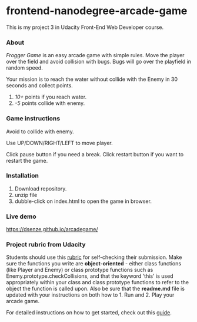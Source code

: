 frontend-nanodegree-arcade-game
===============================

This is my project 3 in Udacity Front-End Web Developer course. 

### About
*Frogger Game* is an easy arcade game with simple rules. Move the player over the field and avoid collision with bugs. Bugs will go over the playfield in random speed.

Your mission is to reach the water without collide with the Enemy in 30 seconds and collect points.

1. *10+* points if you reach water.
2. *-5* points collide with enemy.

### Game instructions
Avoid to collide with enemy.

Use UP/DOWN/RIGHT/LEFT to move player.

Click pause button if you need a break.
Click restart button if you want to restart the game.

### Installation
1. Download repository.
2. unzip file
3. dubble-click on index.html to open the game in browser.

### Live demo

https://dsenze.github.io/arcadegame/



### Project rubric from Udacity

Students should use this [rubric](https://review.udacity.com/#!/projects/2696458597/rubric) for self-checking their submission. Make sure the functions you write are **object-oriented** - either class functions (like Player and Enemy) or class prototype functions such as Enemy.prototype.checkCollisions, and that the keyword 'this' is used appropriately within your class and class prototype functions to refer to the object the function is called upon. Also be sure that the **readme.md** file is updated with your instructions on both how to 1. Run and 2. Play your arcade game.

For detailed instructions on how to get started, check out this [guide](https://docs.google.com/document/d/1v01aScPjSWCCWQLIpFqvg3-vXLH2e8_SZQKC8jNO0Dc/pub?embedded=true).



